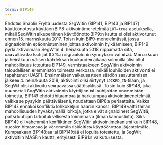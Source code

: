```yaml
---
termi: BIP149
---
```


Ehdotus Shaolin Fryltä uudesta SegWitin (BIP141, BIP143 ja BIP147) käyttöönotosta käyttäen BIP8-aktivointimenetelmää `LOT=true`-asetuksella, mikäli SegWitin alkuperäinen käyttöönotto BIP9:n kautta ei olisi aktivoitunut ennen 15. marraskuuta 2017. Toisin kuin BIP9-menetelmässä, jossa signaaloinnin epäonnistuminen johtaa aktivoinnin hylkäämiseen, BIP149 pyrki aktivoimaan SegWitin 4. heinäkuuta 2018 riippumatta siitä, saavuttivatko louhijat 95 %:n signaaloinnin kynnyksen vai eivät. Marraskuun ja heinäkuun välisen kahdeksan kuukauden aikana solmuilla olisi ollut mahdollisuus toteuttaa BIP149, varmistaakseen SegWitin aktivoinnin taloudellisen enemmistön toimesta verkossa, mikäli louhijoiden aktivointi ei tapahtunut (UASF). Ensimmäisen vaikeusasteen säädön saavuttamisen jälkeen 4. heinäkuuta 2018, aktivointi olisi siirtynyt `LOCKED_IN`-tilaan, ja SegWit olisi aktivoitu seuraavassa säätösyklissä. Toisin kuin BIP148, joka suunnitteli SegWitin aktivoinnin käyttäjien tai louhijoiden enemmistön toimesta, BIP149 ehdotti hitaampaa ja harkitumpaa aktivointimenetelmää, vaikka se pysyikin päättäväisenä, noudattaen BIP8:n periaatteita. Vaikka BIP148 ennakoi konfliktia lohkoketjun haaran kanssa, BIP149 vältti tämän mahdollisuuden hyväksymällä lohkoja, jotka eivät signaloineet SegWitiä, paitsi louhijan tarkoituksellisesta toiminnasta (ilman kannustinta). Siksi BIP149 oli vähemmän konfliktinen SegWitin aktivointimekanismi kuin BIP148, suosien hitaampaa ja vähemmän riskialtista käyttöönottoa järjestelmälle. Kumpaakaan BIP148:aa tai BIP149:ää ei lopulta toteutettu, ja SegWit aktivoitiin MASF:n kautta, erityisesti BIP91:n vaikutuksesta.